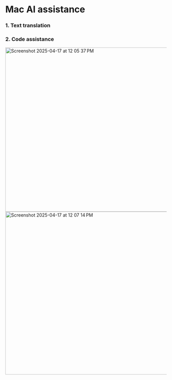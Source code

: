 # Mac AI assistance

### 1. Text translation 
### 2. Code assistance
<img width="513" alt="Screenshot 2025-04-17 at 12 05 37 PM" src="https://github.com/user-attachments/assets/8960c1d0-15c0-4b48-8c59-8769400a2306" />
<img width="509" alt="Screenshot 2025-04-17 at 12 07 14 PM" src="https://github.com/user-attachments/assets/19c974a3-b909-4c63-9df8-0cb40e5cae0f" />
